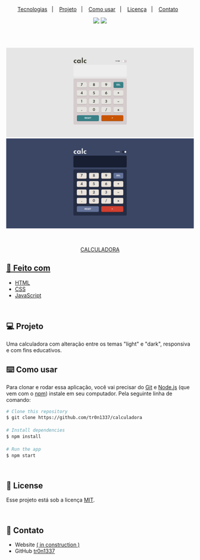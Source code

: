 <p align="center">
  <a href="#-feito-com">Tecnologias</a>&nbsp;&nbsp;&nbsp;|&nbsp;&nbsp;&nbsp;
  <a href="#-projeto">Projeto</a>&nbsp;&nbsp;&nbsp;|&nbsp;&nbsp;&nbsp;
  <a href="#%EF%B8%8F-como-usar">Como usar</a>&nbsp;&nbsp;&nbsp;|&nbsp;&nbsp;&nbsp;
  <a href="#-license">Licença</a>&nbsp;&nbsp;&nbsp;|&nbsp;&nbsp;&nbsp;
  <a href="#-contato">Contato</a>&nbsp;&nbsp;&nbsp;
</p>

<p align="center"><img src="https://img.shields.io/static/v1?label=PRs&message=Calculator&color=3b4664&labelColor=424642"></img>
<img src="https://img.shields.io/static/v1?label=license&message=MIT&color=3b4664&labelColor=424642"></img>
</p>

<br>
<br>


![screenshot](/.github/overview1.png)
![screenshot](/.github/overview2.png)

<br>
<p align="center"><a href="https://calculadora-fawn.vercel.app/">CALCULADORA</></p>

## 🚀 Feito com

- [HTML](https://developer.mozilla.org/docs/Web/HTML)
- [CSS](https://developer.mozilla.org/docs/Web/CSS)
- [JavaScript](https://developer.mozilla.org/docs/Web/JavaScript)

<br>

## 💻 Projeto
Uma calculadora com alteração entre os temas "light" e "dark", responsiva e com fins educativos. 

## ⌨️ Como usar

Para clonar e rodar essa aplicação, você vai precisar do [Git](https://git-scm.com) e [Node.js](https://nodejs.org/en/download/) (que vem com o  [npm](http://npmjs.com)) instale em seu computador. Pela seguinte linha de comando:

```bash
# Clone this repository
$ git clone https://github.com/tr0n1337/calculadora

# Install dependencies
$ npm install

# Run the app
$ npm start
```

<br>

## 📝 License
Esse projeto está sob a licença [MIT](https://choosealicense.com/licenses/mit/). 

<br>

## 📱 Contato

- Website [( in construction )](https://google.com.br)
- GitHub [tr0n1337](https://github.com/tr0n1337/)
